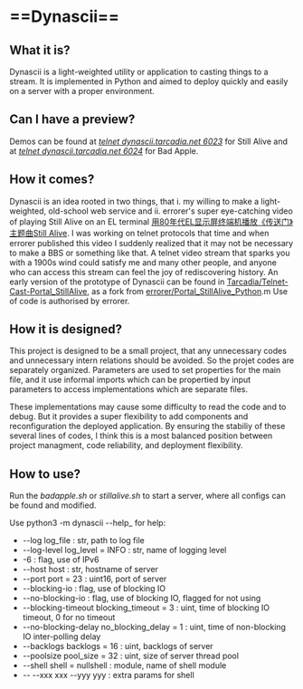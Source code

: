 # ==Dynascii==

## What it is?

Dynascii is a light-weighted utility or application to casting things to a stream. It is implemented in Python and aimed to deploy quickly and easily on a server with a proper environment.

## Can I have a preview?

Demos can be found at [_telnet dynascii.tarcadia.net 6023_](telnet://dynascii.tarcadia.net:6023) for Still Alive and at [_telnet dynascii.tarcadia.net 6024_](telnet://dynascii.tarcadia.net:6024) for Bad Apple.

## How it comes?

Dynascii is an idea rooted in two things, that i. my willing to make a light-weighted, old-school web service and ii. errorer's super eye-catching video of playing Still Alive on an EL terminal [用80年代EL显示屏终端机播放《传送门》主题曲Still Alive](https://www.bilibili.com/video/BV1cU4y1A7ud). I was working on telnet protocols that time and when errorer published this video I suddenly realized that it may not be necessary to make a BBS or something like that. A telnet video stream that sparks you with a 1900s wind could satisfy me and many other people, and anyone who can access this stream can feel the joy of rediscovering history. An early version of the prototype of Dynascii can be found in [Tarcadia/Telnet-Cast-Portal_StillAlive](https://github.com/Tarcadia/Telnet-Cast-Portal_StillAlive), as a fork from [errorer/Portal_StillAlive_Python](https://github.com/errorer/Portal_StillAlive_Python).m Use of code is authorised by errorer.

## How it is designed?

This project is designed to be a small project, that any unnecessary codes and unnecessary intern relations should be avoided. So the projet codes are separately organized. Parameters are used to set properties for the main file, and it use informal imports which can be propertied by input parameters to access implementations which are separate files.

These implementations may cause some difficulty to read the code and to debug. But it provides a super flexibility to add components and reconfiguration the deployed application. By ensuring the stabiliy of these several lines of codes, I think this is a most balanced position between project managment, code reliability, and deployment flexibility.

## How to use?

Run the _badapple.sh_ or _stillalive.sh_ to start a server, where all configs can be found and modified.

Use python3 -m dynascii --help_ for help:

- --log log_file                : str, path to log file
- --log-level log_level = INFO  : str, name of logging level
- -6                            : flag, use of IPv6
- --host host                   : str, hostname of server
- --port port = 23              : uint16, port of server
- --blocking-io                 : flag, use of blocking IO
- --no-blocking-io              : flag, use of blocking IO, flagged for not using
- --blocking-timeout blocking_timeout = 3   : uint, time of blocking IO timeout, 0 for no timeout
- --no-blocking-delay no_blocking_delay = 1 : uint, time of non-blocking IO inter-polling delay
- --backlogs backlogs = 16                  : uint, backlogs of server
- --poolsize pool_size = 32                 : uint, size of server thread pool
- --shell shell = nullshell                 : module, name of shell module
- -- --xxx xxx --yyy yyy                    : extra params for shell
